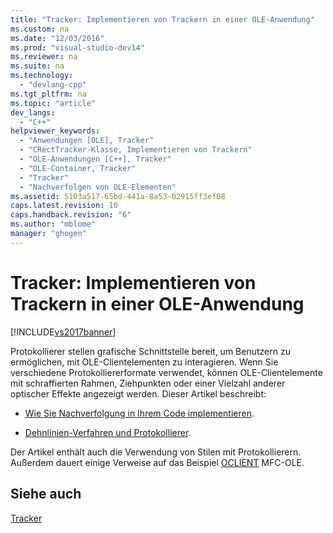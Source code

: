```yaml
---
title: "Tracker: Implementieren von Trackern in einer OLE-Anwendung"
ms.custom: na
ms.date: "12/03/2016"
ms.prod: "visual-studio-dev14"
ms.reviewer: na
ms.suite: na
ms.technology: 
  - "devlang-cpp"
ms.tgt_pltfrm: na
ms.topic: "article"
dev_langs: 
  - "C++"
helpviewer_keywords: 
  - "Anwendungen [OLE], Tracker"
  - "CRectTracker-Klasse, Implementieren von Trackern"
  - "OLE-Anwendungen [C++], Tracker"
  - "OLE-Container, Tracker"
  - "Tracker"
  - "Nachverfolgen von OLE-Elementen"
ms.assetid: 5103a517-65bd-441a-8a53-02915ff3ef08
caps.latest.revision: 10
caps.handback.revision: "6"
ms.author: "mblome"
manager: "ghogen"
---
```

# Tracker: Implementieren von Trackern in einer OLE-Anwendung
[!INCLUDE[vs2017banner](../assembler/inline/includes/vs2017banner.md)]

Protokollierer stellen grafische Schnittstelle bereit, um Benutzern zu ermöglichen, mit OLE\-Clientelementen zu interagieren.  Wenn Sie verschiedene Protokolliererformate verwendet, können OLE\-Clientelemente mit schraffierten Rahmen, Ziehpunkten oder einer Vielzahl anderer optischer Effekte angezeigt werden.  Dieser Artikel beschreibt:  
  
-   [Wie Sie Nachverfolgung in Ihrem Code implementieren](../mfc/how-to-implement-tracking-in-your-code.md).  
  
-   [Dehnlinien\-Verfahren und Protokollierer](../mfc/rubber-banding-and-trackers.md).  
  
 Der Artikel enthält auch die Verwendung von Stilen mit Protokollierern.  Außerdem dauert einige Verweise auf das Beispiel [OCLIENT](../top/visual-cpp-samples.md) MFC\-OLE.  
  
## Siehe auch  
 [Tracker](../mfc/trackers.md)